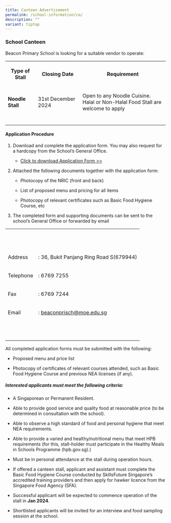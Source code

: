 ```yaml
---
title: Canteen Advertisement
permalink: /school-information/ca/
description: ""
variant: tiptap
---
```

<h3>School Canteen</h3>
<p>Beacon Primary School is looking for a suitable vendor to operate:</p>
<table style="minWidth: 75px">
<colgroup>
<col>
<col>
<col>
</colgroup>
<tbody>
<tr>
<th rowspan="1" colspan="1">
<p>Type of Stall</p>
</th>
<th rowspan="1" colspan="1">
<p>Closing Date</p>
</th>
<th rowspan="1" colspan="1">
<p>Requirement</p>
</th>
</tr>
<tr>
<td rowspan="1" colspan="1">
<p><strong>Noodle Stall</strong>
</p>
</td>
<td rowspan="1" colspan="1">
<p>31st December 2024</p>
</td>
<td rowspan="1" colspan="1">
<p>Open to any Noodle Cuisine.
<br>Halal or Non-Halal Food Stall are welcome to apply</p>
</td>
</tr>
<tr>
<td rowspan="1" colspan="1">
<p></p>
</td>
<td rowspan="1" colspan="1">
<p></p>
</td>
<td rowspan="1" colspan="1">
<p></p>
</td>
</tr>
</tbody>
</table>
<h4>Application Procedure</h4>
<ol>
<li>
<p>Download and complete the application form. You may also request for a
hardcopy from the School’s General Office.</p>
<ul data-tight="true" class="tight">
<li>
<p><a href="https://go.gov.sg/canteenstall" rel="noopener noreferrer nofollow" target="_blank">Click to download Application Form &gt;&gt;</a>
</p>
</li>
</ul>
</li>
<li>
<p>Attached the following documents together with the application form:</p>
<ul data-tight="true" class="tight">
<li>
<p>Photocopy of the NRIC (front and back)</p>
</li>
<li>
<p>List of proposed menu and pricing for all items</p>
</li>
<li>
<p>Photocopy of relevant certificates such as Basic Food Hygiene Course,
etc</p>
</li>
</ul>
</li>
<li>
<p>The completed form and supporting documents can be sent to the school’s
General Office or forwarded by email</p>
</li>
</ol>
<table style="minWidth: 50px">
<colgroup>
<col>
<col>
</colgroup>
<tbody>
<tr>
<th rowspan="1" colspan="1">
<p>&nbsp;</p>
</th>
<th rowspan="1" colspan="1">
<p>&nbsp;</p>
</th>
</tr>
<tr>
<td rowspan="1" colspan="1">
<p>Address</p>
</td>
<td rowspan="1" colspan="1">
<p>: 36, Bukit Panjang Ring Road S(679944)</p>
</td>
</tr>
<tr>
<td rowspan="1" colspan="1">
<p>Telephone</p>
</td>
<td rowspan="1" colspan="1">
<p>: 6769 7255</p>
</td>
</tr>
<tr>
<td rowspan="1" colspan="1">
<p>Fax</p>
</td>
<td rowspan="1" colspan="1">
<p>: 6769 7244</p>
</td>
</tr>
<tr>
<td rowspan="1" colspan="1">
<p>Email</p>
</td>
<td rowspan="1" colspan="1">
<p>:&nbsp;<a href="mailto:beaconprisch@moe.edu.sg" rel="noopener noreferrer nofollow" target="_blank">beaconprisch@moe.edu.sg</a>
</p>
</td>
</tr>
<tr>
<td rowspan="1" colspan="1">
<p>&nbsp;</p>
</td>
<td rowspan="1" colspan="1">
<p>&nbsp;</p>
</td>
</tr>
</tbody>
</table>
<p>All completed application forms must be submitted with the following:</p>
<ul data-tight="true" class="tight">
<li>
<p>Proposed menu and price list</p>
</li>
<li>
<p>Photocopy of certificates of relevant courses attended, such as Basic
Food Hygiene Course and previous NEA licenses (if any).</p>
</li>
</ul>
<h5>Interested applicants must meet the following criteria:</h5>
<ul data-tight="true" class="tight">
<li>
<p>A Singaporean or Permanent Resident.</p>
</li>
<li>
<p>Able to provide good service and quality food at reasonable price (to
be determined in consultation with the school).</p>
</li>
<li>
<p>Able to observe a high standard of food and personal hygiene that meet
NEA requirements.</p>
</li>
<li>
<p>Able to provide a varied and healthy/nutritional menu that meet HPB requirements
(for this, stall-holder must participate in the Healthy Meals in Schools
Programme (hpb.gov.sg).)</p>
</li>
<li>
<p>Must be in personal attendance at the stall during operation hours.</p>
</li>
<li>
<p>If offered a canteen stall, applicant and assistant must complete the
Basic Food Hygiene Course conducted by SkillsFuture Singapore’s accredited
training providers and then apply for hawker licence from the Singapore
Food Agency (SFA).</p>
</li>
<li>
<p>Successful applicant will be expected to commence operation of the stall
in <strong>Jan 2024</strong>.</p>
</li>
<li>
<p>Shortlisted applicants will be invited for an interview and food sampling
session at the school.</p>
</li>
</ul>
<p></p>